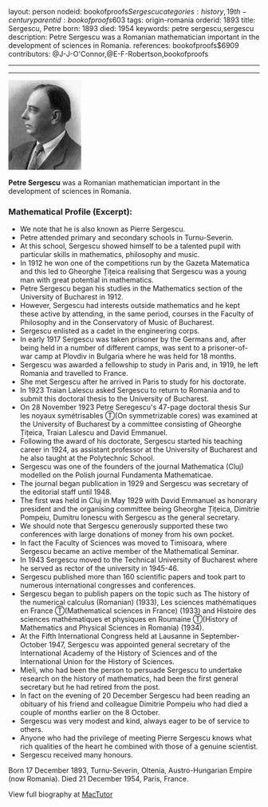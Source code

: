 layout: person
nodeid: bookofproofs$Sergescu
categories: history,19th-century
parentid: bookofproofs$603
tags: origin-romania
orderid: 1893
title: Sergescu, Petre
born: 1893
died: 1954
keywords: petre sergescu,sergescu
description: Petre Sergescu was a Romanian mathematician important in the development of sciences in Romania.
references: bookofproofs$6909
contributors: @J-J-O'Connor,@E-F-Robertson,bookofproofs

---



---

![Sergescu.jpg](https://github.com/bookofproofs/bookofproofs.github.io/blob/main/_sources/_assets/images/portraits/Sergescu.jpg?raw=true)

**Petre Sergescu** was a Romanian mathematician important in the development of sciences in Romania.

### Mathematical Profile (Excerpt):
* We note that he is also known as Pierre Sergescu.
* Petre attended primary and secondary schools in Turnu-Severin.
* At this school, Sergescu showed himself to be a talented pupil with particular skills in mathematics, philosophy and music.
* In 1912 he won one of the competitions run by the Gazeta Matematica and this led to Gheorghe Țițeica realising that Sergescu was a young man with great potential in mathematics.
* Petre Sergescu began his studies in the Mathematics section of the University of Bucharest in 1912.
* However, Sergescu had interests outside mathematics and he kept these active by attending, in the same period, courses in the Faculty of Philosophy and in the Conservatory of Music of Bucharest.
* Sergescu enlisted as a cadet in the engineering corps.
* In early 1917 Sergescu was taken prisoner by the Germans and, after being held in a number of different camps, was sent to a prisoner-of-war camp at Plovdiv in Bulgaria where he was held for 18 months.
* Sergescu was awarded a fellowship to study in Paris and, in 1919, he left Romania and travelled to France.
* She met Sergescu after he arrived in Paris to study for his doctorate.
* In 1923 Traian Lalescu asked Sergescu to return to Romania and to submit this doctoral thesis to the University of Bucharest.
* On 28 November 1923 Petre Seregescu's 47-page doctoral thesis Sur les noyaux symétrisables Ⓣ(On symmetrizable cores) was examined at the University of Bucharest by a committee consisting of Gheorghe Țițeica, Traian Lalescu and David Emmanuel.
* Following the award of his doctorate, Sergescu started his teaching career in 1924, as assistant professor at the University of Bucharest and he also taught at the Polytechnic School.
* Sergescu was one of the founders of the journal Mathematica (Cluj) modelled on the Polish journal Fundamenta Mathematicae.
* The journal began publication in 1929 and Sergescu was secretary of the editorial staff until 1948.
* The first was held in Cluj in May 1929 with David Emmanuel as honorary president and the organising committee being Gheorghe Țițeica, Dimitrie Pompeiu, Dumitru Ionescu with Sergescu as the general secretary.
* We should note that Sergescu generously supported these two conferences with large donations of money from his own pocket.
* In fact the Faculty of Sciences was moved to Timisoara, where Sergescu became an active member of the Mathematical Seminar.
* In 1943 Sergescu moved to the Technical University of Bucharest where he served as rector of the university in 1945-46.
* Sergescu published more than 160 scientific papers and took part to numerous international congresses and conferences.
* Sergescu began to publish papers on the topic such as The history of the numerical calculus (Romanian) (1933), Les sciences mathématiques en France Ⓣ(Mathematical sciences in France) (1933) and Histoire des sciences mathématiques et physiques en Roumaine Ⓣ(History of Mathematics and Physical Sciences in Romania) (1934).
* At the Fifth International Congress held at Lausanne in September-October 1947, Sergescu was appointed general secretary of the International Academy of the History of Sciences and of the International Union for the History of Sciences.
* Mieli, who had been the person to persuade Sergescu to undertake research on the history of mathematics, had been the first general secretary but he had retired from the post.
* In fact on the evening of 20 December Sergescu had been reading an obituary of his friend and colleague Dimitrie Pompeiu who had died a couple of months earlier on the 8 October.
* Sergescu was very modest and kind, always eager to be of service to others.
* Anyone who had the privilege of meeting Pierre Sergescu knows what rich qualities of the heart he combined with those of a genuine scientist.
* Sergescu received many honours.

Born 17 December 1893, Turnu-Severin, Oltenia, Austro-Hungarian Empire (now Romania). Died 21 December 1954, Paris, France.

View full biography at [MacTutor](https://mathshistory.st-andrews.ac.uk/Biographies/Sergescu/)
